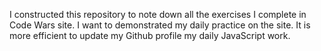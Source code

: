 I constructed this repository to note down all the exercises I complete in Code Wars site. I want to demonstrated my daily practice on the site. It is more efficient to update my Github profile my daily JavaScript work. 